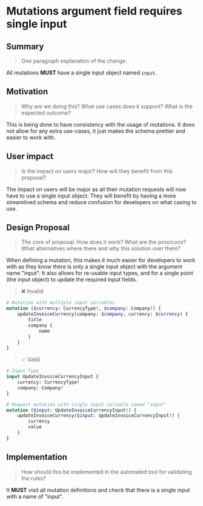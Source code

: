 # Mutations argument field requires single input

## Summary

> One paragraph explanation of the change.

All mutations **MUST** have a single input object named `input`.

## Motivation

> Why are we doing this? What use cases does it support? What is the expected
> outcome?

This is being done to have consistency with the usage of mutations. It does not allow for any extra use-cases, it
just makes the schema prettier and easier to work with.

## User impact

> Is the impact on users major? How will they benefit from this proposal?

The impact on users will be major as all their mutation requests will now have to use a single input object.
They will benefit by having a more streamlined schema and reduce confusion for developers on what casing to use.

## Design Proposal

> The core of proposal. How does it work? What are the pros/cons? What alternatives
> where there and why this solution over them?

When defining a mutation, this makes it much easier for developers to work with as they know there is only a single
input object with the argument name "input". It also allows for re-usable input types, and for a single point (the input
object) to update the required input fields.

> ❌ Invalid

```graphql
# Mutation with multiple input variables
mutation ($currency: CurrencyType!, $company: Company!) {
    updateInvoiceCurrency(company: $company, currency: $currency) {
        title
        company {
            name
        }
    }
}
```

> ✅ Valid

```graphql
# Input Type
input UpdateInvoiceCurrencyInput {
    currency: CurrencyType!
    company: Company!
}

# Request mutation with single input variable named "input"
mutation ($input: UpdateInvoiceCurrencyInput!) {
    updateInvoiceCurrency($input: UpdateInvoiceCurrencyInput!) {
        currency
        value
    }
}
```

## Implementation

> How should this be implemented in the automated tool for validating the rules?

It **MUST** visit all mutation definitions and check that there is a single input with a name of "input".
